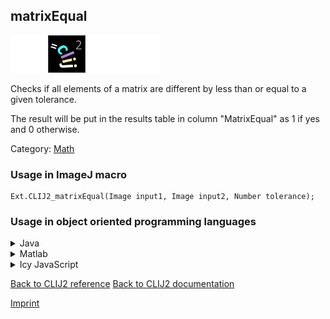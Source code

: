 ## matrixEqual
<img src="images/mini_empty_logo.png"/><img src="images/mini_clij2_logo.png"/><img src="images/mini_empty_logo.png"/><img src="images/mini_empty_logo.png"/>

Checks if all elements of a matrix are different by less than or equal to a given tolerance. 

The result will be put in the results table in column "MatrixEqual" as 1 if yes and 0 otherwise.

Category: [Math](https://clij.github.io/clij2-docs/reference__math)

### Usage in ImageJ macro
```
Ext.CLIJ2_matrixEqual(Image input1, Image input2, Number tolerance);
```


### Usage in object oriented programming languages



<details>

<summary>
Java
</summary>
<pre class="highlight">// init CLIJ and GPU
import net.haesleinhuepf.clij2.CLIJ2;
import net.haesleinhuepf.clij.clearcl.ClearCLBuffer;
CLIJ2 clij2 = CLIJ2.getInstance();

// get input parameters
ClearCLBuffer input1 = clij2.push(input1ImagePlus);
ClearCLBuffer input2 = clij2.push(input2ImagePlus);
float tolerance = 1.0;
</pre>

<pre class="highlight">
// Execute operation on GPU
clij2.matrixEqual(input1, input2, tolerance);
</pre>

<pre class="highlight">
// show result

// cleanup memory on GPU
clij2.release(input1);
clij2.release(input2);
</pre>

</details>



<details>

<summary>
Matlab
</summary>
<pre class="highlight">% init CLIJ and GPU
clij2 = init_clatlab();

% get input parameters
input1 = clij2.pushMat(input1_matrix);
input2 = clij2.pushMat(input2_matrix);
tolerance = 1.0;
</pre>

<pre class="highlight">
% Execute operation on GPU
clij2.matrixEqual(input1, input2, tolerance);
</pre>

<pre class="highlight">
% show result

% cleanup memory on GPU
clij2.release(input1);
clij2.release(input2);
</pre>

</details>



<details>

<summary>
Icy JavaScript
</summary>
<pre class="highlight">// init CLIJ and GPU
importClass(net.haesleinhuepf.clicy.CLICY);
importClass(Packages.icy.main.Icy);

clij2 = CLICY.getInstance();

// get input parameters
input1_sequence = getSequence();
input1 = clij2.pushSequence(input1_sequence);
input2_sequence = getSequence();
input2 = clij2.pushSequence(input2_sequence);
tolerance = 1.0;
</pre>

<pre class="highlight">
// Execute operation on GPU
clij2.matrixEqual(input1, input2, tolerance);
</pre>

<pre class="highlight">
// show result

// cleanup memory on GPU
clij2.release(input1);
clij2.release(input2);
</pre>

</details>



[Back to CLIJ2 reference](https://clij.github.io/clij2-docs/reference)
[Back to CLIJ2 documentation](https://clij.github.io/clij2-docs)

[Imprint](https://clij.github.io/imprint)
